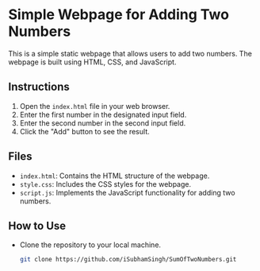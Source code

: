 # Simple Webpage for Adding Two Numbers

This is a simple static webpage that allows users to add two numbers. The webpage is built using HTML, CSS, and JavaScript.

## Instructions

1. Open the `index.html` file in your web browser.
2. Enter the first number in the designated input field.
3. Enter the second number in the second input field.
4. Click the "Add" button to see the result.

## Files

- `index.html`: Contains the HTML structure of the webpage.
- `style.css`: Includes the CSS styles for the webpage.
- `script.js`: Implements the JavaScript functionality for adding two numbers.

## How to Use

- Clone the repository to your local machine.

  ```bash
  git clone https://github.com/iSubhamSingh/SumOfTwoNumbers.git
